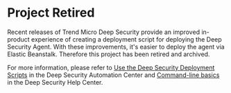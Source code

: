 # Project Retired

Recent releases of Trend Micro Deep Security provide an improved in-product experience of creating a deployment script for deploying the Deep Security Agent. With these improvements, it's easier to deploy the agent via Elastic Beanstalk. Therefore this project has been retired and archived.

For more information, please refer to [Use the Deep Security Deployment Scripts](https://automation.deepsecurity.trendmicro.com/article/12_1/use-the-deep-security-deployment-scripts?platform=dsaas) in the Deep Security Automation Center and [Command-line basics](https://help.deepsecurity.trendmicro.com/command-line-utilities.html) in the Deep Security Help Center.
